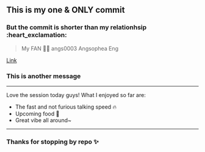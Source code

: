 ## This is my one & ONLY commit 
### But the commit is shorter than my relationhsip :heart_exclamation:

> My FAN 😶‍🌫️
angs0003
Angsophea Eng 

[Link](https://github.com/angs0003/GitHub-Workshop)


### This is another message

--------

Love the session today guys! What I enjoyed so far are:
- The fast and not furious talking speed :fire:
- Upcoming food :pizza:
- Great vibe all around~ 

-------

### Thanks for stopping by repo :sparkles: